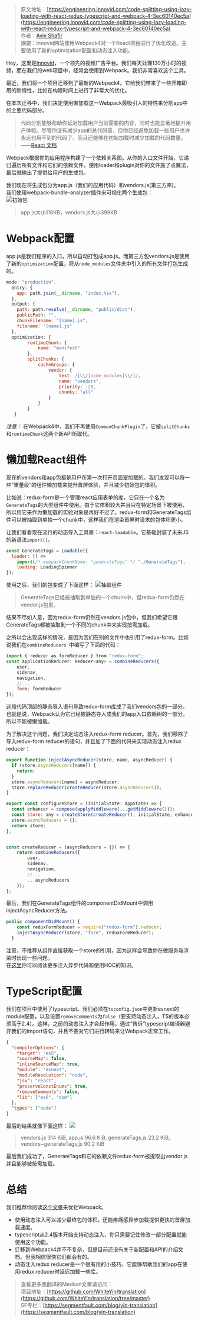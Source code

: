 > 原文地址：[https://engineering.innovid.com/code-splitting-using-lazy-loading-with-react-redux-typescript-and-webpack-4-3ec60140ec5a](https://engineering.innovid.com/code-splitting-using-lazy-loading-with-react-redux-typescript-and-webpack-4-3ec60140ec5a)  
作者：[Aviv Shafir](https://engineering.innovid.com/@avivshafir)  
摘要：Innovid网站使用Webpack4对一个React项目进行了优化改造。主要使用了新的optimization配置和动态注入功能。

Hey，这里是[Innovid](http://www.innovid.com/)，一个领先的视频广告平台。我们每天处理130万小时的视频，而在我们的web项目中，经常会使用到Webpack。我们非常喜欢这个工具。

最近，我们将一个项目迁移到了最新的Webpack4。它给我们带来了一些开箱即用的新特性，比如在构建时间上进行了非常大的优化。

在本次迁移中，我们决定使用懒加载这一Webpack最吸引人的特性来分割app中的主要代码部分。

> 代码分割能够帮助你延迟加载用户当前需要的内容，同时也能显著地提升用户体验。尽管你没有减少app的总代码量，但你已经避免加载一些用户也许永远也用不到的代码了。而且还能够在初始加载时减少加载的代码数量。  
——[React 文档](https://reactjs.org/docs/code-splitting.html)

Webpack根据你的应用程序构建了一个依赖关系图。从你的入口文件开始，它递归遍历所有文件和它们的依赖文件，使用loader和plugin对你的文件施了点魔法，最后就输出了提供给用户的生成包。

我们现在将生成包分为app.js（我们的应用代码）和vendors.js(第三方库)。  
我们使用webpack-bundle-analyzer插件来可视化两个生成包：  
![初始包](http://ox34ivs2j.bkt.clouddn.com//hexo/2018-3-11/2018-3-11-1.png)
> app.js大小116KB，vendors.js大小399KB

# Webpack配置
app.js是我们程序的入口，所以自动打包成app.js。而第三方包vendors.js是使用了新的`optimization`配置，将从`node_modules`文件夹中引入的所有文件打包生成的。
```js
mode: "production",
  entry: {
    app: path.join(__dirname, "index.tsx"),
  },
  output: {
    path: path.resolve(__dirname, "public/dist"),
    publicPath: "",
    chunkFilename: "[name].js",
    filename: "[name].js"
  },
  optimization: {
        runtimeChunk: {
            name: "manifest"
        },
        splitChunks: {
            cacheGroups: {
                vendor: {
                    test: /[\\/]node_modules[\\/]/,
                    name: "vendors",
                    priority: -20,
                    chunks: "all"
                }
            }
        }
   }
```

*注意：* 在Webpack4中，我们不再使用`CommonChunkPlugin`了，它被`splitChunks`和`runtimeChunk`这两个新API所取代。

# 懒加载React组件
现在的vendors和app包都是用户在第一次打开页面室加载的。我们发现可以将一些“重量级”的组件懒加载来提升首屏体验，并且减少初始包的体积。

比如说：redux-form是一个管理react应用表单的库，它只在一个名为`GenerateTags`的大型组件中使用。由于它体积较大并且只在特定场景下被使用，所以用它来作为懒加载的实验对象是再好不过了。redux-form和GenerateTags组件可以被抽取到单独一个chunk中，这样我们在渲染首屏时请求的包体积更小。

让我们看看现在流行的动态导入工具库：`react-loadable`。它基础封装了未来JS的新语法`import()`。
```js
const GenerateTags = Loadable({
  loader: () =>
    import(/* webpackChunkName: "generateTags" */ "./GenerateTags"),
    loading: LoadingSpinner
});
```

使用之后，我们的包变成了下面这样：
![抽取组件](http://ox34ivs2j.bkt.clouddn.com//hexo/2018-3-11/2018-3-11-2.png)  
> GenerateTags已经被抽取到单独的一个chunk中，但redux-form仍然在vendor.js包里。

结果不尽如人意，因为redux-form仍然在vendors.js包中，但我们希望它跟GenerateTags都被抽取到一个不同的chunk中来实现按需加载。

之所以会出现这样的情况，是因为我们在别的文件中也引用了redux-form。比如说我们在`combineReducers `中编写了下面的代码： 
```js
import { reducer as formReducer } from "redux-form";
const applicationReducer: Reducer<any> = combineReducers({
    user,
    sidenav,
    navigation,
    //...
    form: formReducer
});
```
这段代码顶部的静态导入语句导致redux-form库成了我们vendors包的一部分。也就是说，Webpack认为它已经被静态导入成我们的app入口依赖树的一部分，所以不能被懒加载。

为了解决这个问题，我们决定动态注入redux-form reducer。首先，我们移除了导入redux-form reducer的语句，并且加了下面的代码来实现动态注入redux reducer：
```js
export function injectAsyncReducer(store, name, asyncReducer) {
  if (store.asyncReducers[name]) {
    return;
  }
  store.asyncReducers[name] = asyncReducer;
  store.replaceReducer(createReducer(store.asyncReducers));
}

export const configureStore = (initialState: AppState) => {
  const enhancer = compose(applyMiddleware(...getMiddleware()));
  const store: any = createStore(createReducer(), initialState, enhancer);
  store.asyncReducers = {};
  return store;
};


const createReducer = (asyncReducers = {}) => {
    return combineReducers({
        user,
        sidenav,
        navigation,
        //...
        ...asyncReducers
    });
};
```

最后，我们在GenerateTags组件的componentDidMount中调用injectAsyncReducer方法。
```js
public componentDidMount() {
    const reduxFormReducer = require("redux-form").reducer;
    injectAsyncReducer(store, "form", reduxFormReducer);
  }
```

注意，不推荐从组件直接获取一个store的引用，因为这样会导致你在做服务端渲染时出现一些问题。  
在[这里](https://tylergaw.com/articles/dynamic-redux-reducers/)你可以阅读更多注入异步代码和使用HOC的知识。

# TypeScript配置
我们在项目中使用了typescript。我们必须在`tsconfig.json`中更新esnext的module配置，以及设置`removeComments`为`false`（要支持动态注入，TS的版本必须高于2.4）。这样，之前的动态注入才会起作用。通过“告诉”typescript编译器避开我们的import语句，并且不要对它们进行转码来让Webpack正常工作。
```JSON
{
  "compilerOptions": {
    "target": "es5",
    "sourceMap": false,
    "inlineSourceMap": true,
    "module": "esnext",
    "moduleResolution": "node",
    "jsx": "react",
    "preserveConstEnums": true,
    "removeComments": false,
    "lib": ["es6", "dom"]
  },
  "types": ["node"]
}
```
最后的结果就像下面这样：
![](http://ox34ivs2j.bkt.clouddn.com//hexo/2018-3-11/2018-3-11-3.png)  
> vendors.js 314 KiB, app.js 96.6 KiB, generateTags.js 23.2 KiB, vendors~generateTags.js 90.2 KiB

最后我们成功了，GenerateTags和它的依赖文件redux-form被提取出vendor.js并且能够被按需加载。

# 总结
我们推荐你阅读[这个文章](https://developers.google.com/web/fundamentals/performance/webpack/)来优化Webpack。
* 使用动态注入可以减少最终包的体积。还能疼痛感异步加载提供更快的首屏加载速度。
* typescript从2.4版本开始支持动态注入，你只需要记住修改一部分配置就能使用这个功能。
* 迁移到Webpack4并不不复杂，但是目前还没有关于新配置和API的介绍文档。但我相信很快它们都会有的。
* 动态注入redux reducer是一个很有用的小技巧，它能够帮助我们的app在使用redux reducer时延迟加载一些库。

> 查看更多我翻译的Medium文章请访问：  
项目地址：[https://github.com/WhiteYin/translation](https://github.com/WhiteYin/translation/tree/master)  
SF专栏：[https://segmentfault.com/blog/yin-translation](https://segmentfault.com/blog/yin-translation)